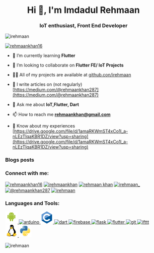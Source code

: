 <h1 align="center">Hi 👋, I'm Imdadul Rehmaan</h1>
<h3 align="center">IoT enthusiast, Front End Developer</h3>

<p align="left"> <img src="https://komarev.com/ghpvc/?username=irehmaan&label=Profile%20views&color=0e75b6&style=flat" alt="irehmaan" /> </p>

<p align="left"> <a href="https://twitter.com/rehmaankhan16" target="blank"><img src="https://img.shields.io/twitter/follow/rehmaankhan16?logo=twitter&style=for-the-badge" alt="rehmaankhan16" /></a> </p>

- 🌱 I’m currently learning **Flutter**

- 👯 I’m looking to collaborate on **Flutter FE/ IoT Projects**

- 👨‍💻 All of my projects are available at [github.con/irehmaan](github.con/irehmaan)

- 📝 I write articles on (not regularly) [https://medium.com/@rehmaankhan287](https://medium.com/@rehmaankhan287)

- 💬 Ask me about **IoT,Flutter, Dart**

- 📫 How to reach me **rehmaankhan@gmail.com**

- 📄 Know about my experiences [https://drive.google.com/file/d/1amaRKWmST4xCo1l_a-nLEzTIqaKBR1DZ/view?usp=sharing](https://drive.google.com/file/d/1amaRKWmST4xCo1l_a-nLEzTIqaKBR1DZ/view?usp=sharing)

### Blogs posts
<!-- BLOG-POST-LIST:START -->
<!-- BLOG-POST-LIST:END -->

<h3 align="left">Connect with me:</h3>
<p align="left">
<a href="https://twitter.com/rehmaankhan16" target="blank"><img align="center" src="https://raw.githubusercontent.com/rahuldkjain/github-profile-readme-generator/master/src/images/icons/Social/twitter.svg" alt="rehmaankhan16" height="30" width="40" /></a>
<a href="https://linkedin.com/in/irehmaankhan" target="blank"><img align="center" src="https://raw.githubusercontent.com/rahuldkjain/github-profile-readme-generator/master/src/images/icons/Social/linked-in-alt.svg" alt="irehmaankhan" height="30" width="40" /></a>
<a href="https://fb.com/rehmaan khan" target="blank"><img align="center" src="https://raw.githubusercontent.com/rahuldkjain/github-profile-readme-generator/master/src/images/icons/Social/facebook.svg" alt="rehmaan khan" height="30" width="40" /></a>
<a href="https://instagram.com/irehmaan_" target="blank"><img align="center" src="https://raw.githubusercontent.com/rahuldkjain/github-profile-readme-generator/master/src/images/icons/Social/instagram.svg" alt="irehmaan_" height="30" width="40" /></a>
<a href="https://medium.com/@rehmaankhan287" target="blank"><img align="center" src="https://raw.githubusercontent.com/rahuldkjain/github-profile-readme-generator/master/src/images/icons/Social/medium.svg" alt="@rehmaankhan287" height="30" width="40" /></a>
<a href="https://www.youtube.com/c/irehmaan" target="blank"><img align="center" src="https://raw.githubusercontent.com/rahuldkjain/github-profile-readme-generator/master/src/images/icons/Social/youtube.svg" alt="irehmaan" height="30" width="40" /></a>
</p>

<h3 align="left">Languages and Tools:</h3>
<p align="left"> <a href="https://developer.android.com" target="_blank" rel="noreferrer"> <img src="https://raw.githubusercontent.com/devicons/devicon/master/icons/android/android-original-wordmark.svg" alt="android" width="40" height="40"/> </a> <a href="https://www.arduino.cc/" target="_blank" rel="noreferrer"> <img src="https://cdn.worldvectorlogo.com/logos/arduino-1.svg" alt="arduino" width="40" height="40"/> </a> <a href="https://www.cprogramming.com/" target="_blank" rel="noreferrer"> <img src="https://raw.githubusercontent.com/devicons/devicon/master/icons/c/c-original.svg" alt="c" width="40" height="40"/> </a> <a href="https://dart.dev" target="_blank" rel="noreferrer"> <img src="https://www.vectorlogo.zone/logos/dartlang/dartlang-icon.svg" alt="dart" width="40" height="40"/> </a> <a href="https://firebase.google.com/" target="_blank" rel="noreferrer"> <img src="https://www.vectorlogo.zone/logos/firebase/firebase-icon.svg" alt="firebase" width="40" height="40"/> </a> <a href="https://flask.palletsprojects.com/" target="_blank" rel="noreferrer"> <img src="https://www.vectorlogo.zone/logos/pocoo_flask/pocoo_flask-icon.svg" alt="flask" width="40" height="40"/> </a> <a href="https://flutter.dev" target="_blank" rel="noreferrer"> <img src="https://www.vectorlogo.zone/logos/flutterio/flutterio-icon.svg" alt="flutter" width="40" height="40"/> </a> <a href="https://git-scm.com/" target="_blank" rel="noreferrer"> <img src="https://www.vectorlogo.zone/logos/git-scm/git-scm-icon.svg" alt="git" width="40" height="40"/> </a> <a href="https://ifttt.com/" target="_blank" rel="noreferrer"> <img src="https://www.vectorlogo.zone/logos/ifttt/ifttt-ar21.svg" alt="ifttt" width="40" height="40"/> </a> <a href="https://www.linux.org/" target="_blank" rel="noreferrer"> <img src="https://raw.githubusercontent.com/devicons/devicon/master/icons/linux/linux-original.svg" alt="linux" width="40" height="40"/> </a> <a href="https://www.python.org" target="_blank" rel="noreferrer"> <img src="https://raw.githubusercontent.com/devicons/devicon/master/icons/python/python-original.svg" alt="python" width="40" height="40"/> </a> </p>

<p><img align="center" src="https://github-readme-stats.vercel.app/api/top-langs?username=irehmaan&show_icons=true&locale=en&layout=compact" alt="irehmaan" /></p>
